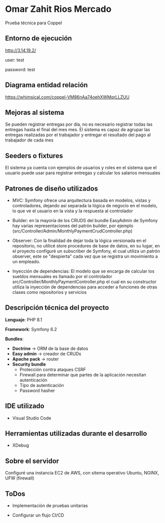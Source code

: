 # Omar Zahit Rios Mercado

Prueba técnica para Coppel

## Entorno de ejecución

http://3.14.19.2/

user: test

password: test


## Diagrama entidad relación

https://whimsical.com/coppel-VM86nAa74oehXWMqrLLZUU

## Mejoras al sistema

Se pueden registrar entregas por día, no es necesario registrar todas las entregas hasta el final del mes mes. El sistema es capaz de agrupar las entregas realizadas por el trabajador y entregar el resultado del pago al trabajador de cada mes

## Seeders o fixtures
El sistema ya cuenta con ejemplos de usuarios y roles en el sistema que el usuario puede usar para registrar entregas y calcular los salarios mensuales


## Patrones de diseño utilizados

- MVC: Symfony ofrece una arquitectura basada en modelos, vistas y controladores, dejando así separada la lógica de negocio en el modelo, lo que ve el usuario en la vista y la respuesta al controlador

- Builder: en la mayoría de los CRUDS del bundle EasyAdmin de Symfony hay varias representaciones del patrón builder, por ejemplo (src/Controller/Admin/MonthlyPaymentCrudController.php)

- Observer: Con la finalidad de dejar toda la lógica versionada en el repositorio, no utilicé store procedures de base de datos, en su lugar, en el proyecto configuré un subscriber de Symfony, el cual utiliza un patrón observer, este se "despierta" cada vez que se registra un movimiento a un empleado.

- Inyección de dependencias: El modelo que se encarga de calcular los sueldos mensuales es llamado por el controlador src/Controller/MonthlyPaymentController.php el cual en su constructor utiliza la inyección de dependencias para acceder a funciones de otras clases como repositorios y servicios


## Descripción técnica del proyecto

**Lenguaje**: PHP 8.1

**Framework**: Symfony 6.2

**Bundles**:
- **Doctrine** -> ORM de la base de datos
- **Easy admin** -> creador de CRUDs 
- **Apache pack** -> router
- **Security bundle**
    - Protección contra ataques CSRF
    - Firewall para determinar que partes de la aplicación necesitan autenticación
    - Tipo de autenticación
    - Password hasher

## IDE utilizado

- Visual Studio Code

## Herramientas utilizadas durante el desarrollo

- XDebug

## Sobre el servidor

Configuré una instancia EC2 de AWS, con sitema operativo Ubuntu, NGINX, UFW (firewall)

## ToDos

- Implementación de pruebas unitarias

- Configurar un flujo CI/CD

